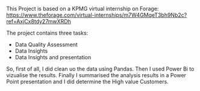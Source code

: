 This Project is based on a KPMG virtual internship on Forage: https://www.theforage.com/virtual-internships/m7W4GMqeT3bh9Nb2c?ref=AxjCx8tdy27mwXRDh

The project contains three tasks:

- Data Quality Assessment
- Data Insights
- Data Insights and presentation

So, first of all, I did clean uo the data using Pandas. Then I used Power Bi to vizualise the results. Finally I summarised the analysis results in a Power Point presentation and I did determine the High value Customers.

